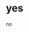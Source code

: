 <!DOCTYPE html>
<html>
<head>
<title>test123</title>
</head>
<body>

<h1>yes</h1>
<p>no</p>

</body>
</html>
